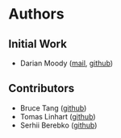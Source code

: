 # Authors

## Initial Work

* Darian Moody ([mail](mailto:mail@djm.org.uk), [github](https://github.com/djm))

## Contributors

* Bruce Tang ([github](https://github.com/BruceDone))
* Tomas Linhart ([github](https://github.com/tlinhart))
* Serhii Berebko ([github](https://github.com/serbernar))
